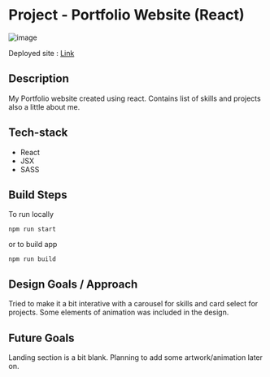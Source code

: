 # Project - Portfolio Website (React)

![image](https://github.com/callmepho/nology-portfolio-minhanthonytat/assets/47295382/7018d936-7c35-488e-b106-edcf2121a444)

Deployed site : [Link](https://minhanthonytatportfolio.netlify.app/)

## Description
My Portfolio website created using react. Contains list of skills and projects also a little about me.

## Tech-stack
- React
- JSX
- SASS

## Build Steps
To run locally
```bashs
npm run start
```
or 
to build app
```bashs
npm run build
```

## Design Goals / Approach
Tried to make it a bit interative with a carousel for skills and card select for projects.
Some elements of animation was included in the design.

## Future Goals
Landing section is a bit blank. Planning to add some artwork/animation later on.
